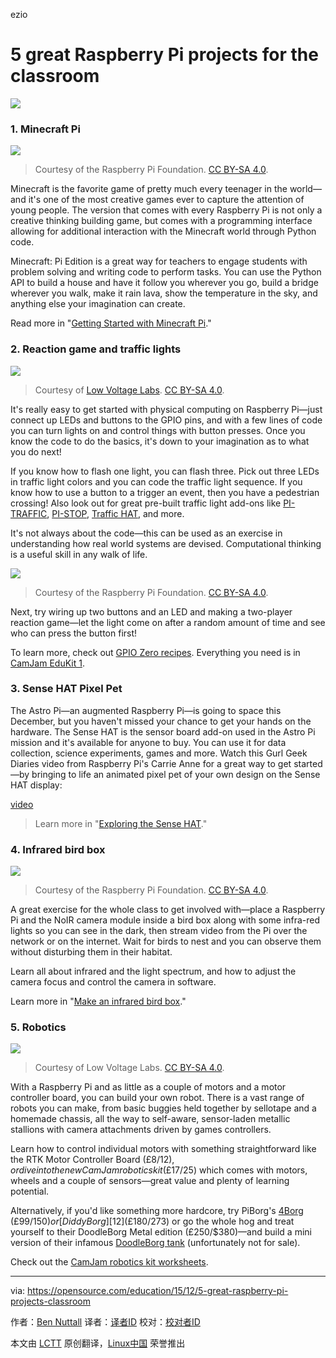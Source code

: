ezio

5 great Raspberry Pi projects for the classroom
=====================================================

![](https://opensource.com/sites/default/files/styles/image-full-size/public/images/life/osdc-open-source-yearbook-lead3.png?itok=fSUS0fIt)

### 1. Minecraft Pi

![](https://opensource.com/sites/default/files/lava.png)
>Courtesy of the Raspberry Pi Foundation. [CC BY-SA 4.0][1].

Minecraft is the favorite game of pretty much every teenager in the world—and it's one of the most creative games ever to capture the attention of young people. The version that comes with every Raspberry Pi is not only a creative thinking building game, but comes with a programming interface allowing for additional interaction with the Minecraft world through Python code.

Minecraft: Pi Edition is a great way for teachers to engage students with problem solving and writing code to perform tasks. You can use the Python API to build a house and have it follow you wherever you go, build a bridge wherever you walk, make it rain lava, show the temperature in the sky, and anything else your imagination can create.

Read more in "[Getting Started with Minecraft Pi][2]."

### 2. Reaction game and traffic lights

![](https://opensource.com/sites/default/files/pi_traffic_installed_yellow_led_on.jpg)
>Courtesy of [Low Voltage Labs][3]. [CC BY-SA 4.0][1].

It's really easy to get started with physical computing on Raspberry Pi—just connect up LEDs and buttons to the GPIO pins, and with a few lines of code you can turn lights on and control things with button presses. Once you know the code to do the basics, it's down to your imagination as to what you do next!

If you know how to flash one light, you can flash three. Pick out three LEDs in traffic light colors and you can code the traffic light sequence. If you know how to use a button to a trigger an event, then you have a pedestrian crossing! Also look out for great pre-built traffic light add-ons like [PI-TRAFFIC][4], [PI-STOP][5], [Traffic HAT][6], and more.

It's not always about the code—this can be used as an exercise in understanding how real world systems are devised. Computational thinking is a useful skill in any walk of life.

![](https://opensource.com/sites/default/files/reaction-game.png)
>Courtesy of the Raspberry Pi Foundation. [CC BY-SA 4.0][1].

Next, try wiring up two buttons and an LED and making a two-player reaction game—let the light come on after a random amount of time and see who can press the button first!

To learn more, check out [GPIO Zero recipes][7]. Everything you need is in [CamJam EduKit 1][8].

### 3. Sense HAT Pixel Pet

The Astro Pi—an augmented Raspberry Pi—is going to space this December, but you haven't missed your chance to get your hands on the hardware. The Sense HAT is the sensor board add-on used in the Astro Pi mission and it's available for anyone to buy. You can use it for data collection, science experiments, games and more. Watch this Gurl Geek Diaries video from Raspberry Pi's Carrie Anne for a great way to get started—by bringing to life an animated pixel pet of your own design on the Sense HAT display:

[video](https://youtu.be/gfRDFvEVz-w)

>Learn more in "[Exploring the Sense HAT][9]."

### 4. Infrared bird box

![](https://opensource.com/sites/default/files/ir-bird-box.png)
>Courtesy of the Raspberry Pi Foundation. [CC BY-SA 4.0][1].

A great exercise for the whole class to get involved with—place a Raspberry Pi and the NoIR camera module inside a bird box along with some infra-red lights so you can see in the dark, then stream video from the Pi over the network or on the internet. Wait for birds to nest and you can observe them without disturbing them in their habitat.

Learn all about infrared and the light spectrum, and how to adjust the camera focus and control the camera in software.

Learn more in "[Make an infrared bird box][10]."

### 5. Robotics

![](https://opensource.com/sites/default/files/edukit3_1500-alex-eames-sm.jpg)
>Courtesy of Low Voltage Labs. [CC BY-SA 4.0][1].

With a Raspberry Pi and as little as a couple of motors and a motor controller board, you can build your own robot. There is a vast range of robots you can make, from basic buggies held together by sellotape and a homemade chassis, all the way to self-aware, sensor-laden metallic stallions with camera attachments driven by games controllers.

Learn how to control individual motors with something straightforward like the RTK Motor Controller Board (£8/$12), or dive into the new CamJam robotics kit (£17/$25) which comes with motors, wheels and a couple of sensors—great value and plenty of learning potential.

Alternatively, if you'd like something more hardcore, try PiBorg's [4Borg][11] (£99/$150) or [DiddyBorg][12] (£180/$273) or go the whole hog and treat yourself to their DoodleBorg Metal edition (£250/$380)—and build a mini version of their infamous [DoodleBorg tank][13] (unfortunately not for sale).

Check out the [CamJam robotics kit worksheets][14].


------------------------------------------------------------------------------

via: https://opensource.com/education/15/12/5-great-raspberry-pi-projects-classroom

作者：[Ben Nuttall][a]
译者：[译者ID](https://github.com/译者ID)
校对：[校对者ID](https://github.com/校对者ID)

本文由 [LCTT](https://github.com/LCTT/TranslateProject) 原创翻译，[Linux中国](https://linux.cn/) 荣誉推出

[a]: https://opensource.com/users/bennuttall
[1]: https://creativecommons.org/licenses/by-sa/4.0/
[2]: https://opensource.com/life/15/5/getting-started-minecraft-pi
[3]: http://lowvoltagelabs.com/
[4]: http://lowvoltagelabs.com/products/pi-traffic/
[5]: http://4tronix.co.uk/store/index.php?rt=product/product&product_id=390
[6]: https://ryanteck.uk/hats/1-traffichat-0635648607122.html
[7]: http://pythonhosted.org/gpiozero/recipes/
[8]: http://camjam.me/?page_id=236
[9]: https://opensource.com/life/15/10/exploring-raspberry-pi-sense-hat
[10]: https://www.raspberrypi.org/learning/infrared-bird-box/
[11]: https://www.piborg.org/4borg
[12]: https://www.piborg.org/diddyborg
[13]: https://www.piborg.org/doodleborg
[14]: http://camjam.me/?page_id=1035#worksheets

